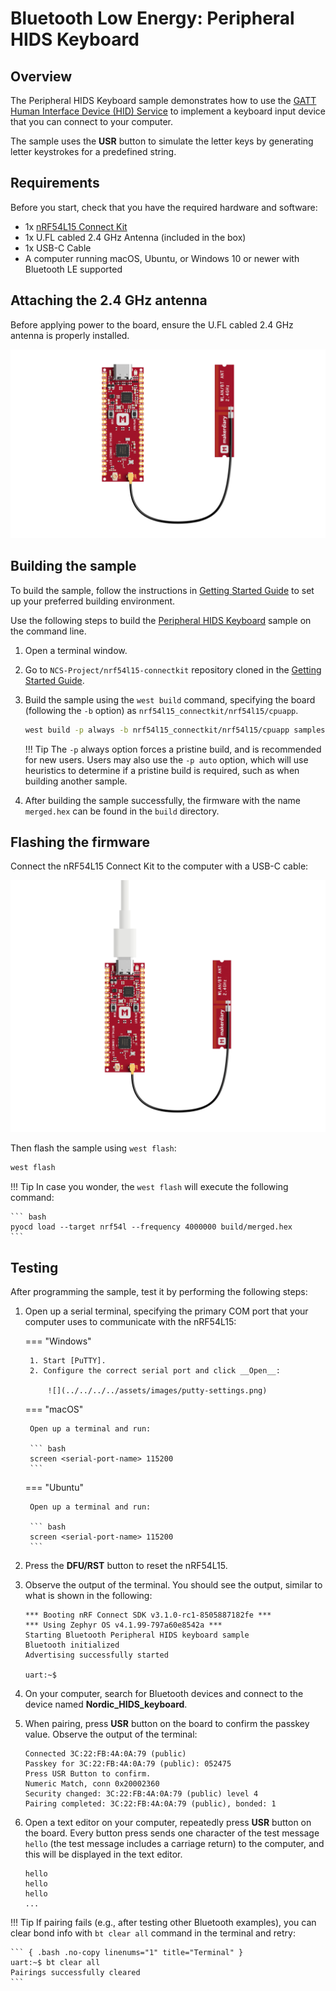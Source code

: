 # Bluetooth Low Energy: Peripheral HIDS Keyboard

## Overview

The Peripheral HIDS Keyboard sample demonstrates how to use the [GATT Human Interface Device (HID) Service] to implement a keyboard input device that you can connect to your computer.

The sample uses the __USR__ button to simulate the letter keys by generating letter keystrokes for a predefined string.

## Requirements

Before you start, check that you have the required hardware and software:

- 1x [nRF54L15 Connect Kit](https://makerdiary.com/products/nrf54l15-connectkit)
- 1x U.FL cabled 2.4 GHz Antenna (included in the box)
- 1x USB-C Cable
- A computer running macOS, Ubuntu, or Windows 10 or newer with Bluetooth LE supported

## Attaching the 2.4 GHz antenna

Before applying power to the board, ensure the U.FL cabled 2.4 GHz antenna is properly installed.

![](../../../../assets/images/attaching-bt-antenna.png)

## Building the sample

To build the sample, follow the instructions in [Getting Started Guide] to set up your preferred building environment.

Use the following steps to build the [Peripheral HIDS Keyboard] sample on the command line.

1. Open a terminal window.

2. Go to `NCS-Project/nrf54l15-connectkit` repository cloned in the [Getting Started Guide].

3. Build the sample using the `west build` command, specifying the board (following the `-b` option) as `nrf54l15_connectkit/nrf54l15/cpuapp`.

	``` bash
	west build -p always -b nrf54l15_connectkit/nrf54l15/cpuapp samples/bluetooth/peripheral_hids_keyboard
	```

	!!! Tip
		The `-p` always option forces a pristine build, and is recommended for new users. Users may also use the `-p auto` option, which will use heuristics to determine if a pristine build is required, such as when building another sample.

4. After building the sample successfully, the firmware with the name `merged.hex` can be found in the `build` directory.

## Flashing the firmware

Connect the nRF54L15 Connect Kit to the computer with a USB-C cable:

![](../../../../assets/images/connecting-board-with-bt-ant.png)

Then flash the sample using `west flash`:

``` bash
west flash
```

!!! Tip
	In case you wonder, the `west flash` will execute the following command:

	``` bash
	pyocd load --target nrf54l --frequency 4000000 build/merged.hex
	```

## Testing

After programming the sample, test it by performing the following steps:

1. Open up a serial terminal, specifying the primary COM port that your computer uses to communicate with the nRF54L15:

	=== "Windows"

		1. Start [PuTTY].
		2. Configure the correct serial port and click __Open__:

			![](../../../../assets/images/putty-settings.png)

	=== "macOS"

		Open up a terminal and run:

		``` bash
		screen <serial-port-name> 115200
		```

	=== "Ubuntu"

		Open up a terminal and run:

		``` bash
		screen <serial-port-name> 115200
		```

2. Press the __DFU/RST__ button to reset the nRF54L15.

3. Observe the output of the terminal. You should see the output, similar to what is shown in the following:

	``` { .txt .no-copy linenums="1" title="Terminal" }
	*** Booting nRF Connect SDK v3.1.0-rc1-8505887182fe ***
	*** Using Zephyr OS v4.1.99-797a60e8542a ***
	Starting Bluetooth Peripheral HIDS keyboard sample
	Bluetooth initialized
	Advertising successfully started

	uart:~$
	```

4. On your computer, search for Bluetooth devices and connect to the device named __Nordic_HIDS_keyboard__.

5. When pairing, press __USR__ button on the board to confirm the passkey value. Observe the output of the terminal:

	``` { .txt .no-copy linenums="8" title="Terminal" }
	Connected 3C:22:FB:4A:0A:79 (public)
	Passkey for 3C:22:FB:4A:0A:79 (public): 052475
	Press USR Button to confirm.
	Numeric Match, conn 0x20002360
	Security changed: 3C:22:FB:4A:0A:79 (public) level 4
	Pairing completed: 3C:22:FB:4A:0A:79 (public), bonded: 1
	```

6. Open a text editor on your computer, repeatedly press __USR__ button on the board. Every button press sends one character of the test message `hello` (the test message includes a carriage return) to the computer, and this will be displayed in the text editor.

	``` { .txt .no-copy linenums="1" title="Visual Studio Code" }
	hello
	hello
	hello
	...
	```

!!! Tip
	If pairing fails (e.g., after testing other Bluetooth examples), you can clear bond info with `bt clear all` command in the terminal and retry:

	``` { .bash .no-copy linenums="1" title="Terminal" }
	uart:~$ bt clear all
	Pairings successfully cleared
	```


[GATT Human Interface Device (HID) Service]: https://docs.nordicsemi.com/bundle/ncs-latest/page/nrf/libraries/bluetooth/services/hids.html#hids-readme
[Getting Started Guide]: ../../getting-started.md
[Peripheral HIDS Keyboard]: https://github.com/makerdiary/nrf54l15-connectkit/tree/main/samples/bluetooth/peripheral_hids_keyboard
[PuTTY]: https://apps.microsoft.com/store/detail/putty/XPFNZKSKLBP7RJ
